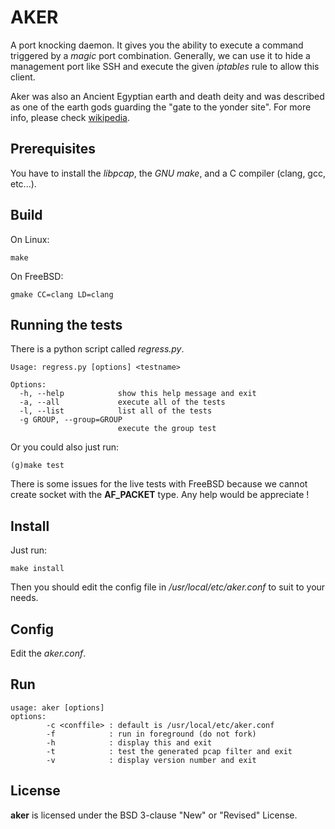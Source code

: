 # AKER
A port knocking daemon. It gives you the ability to execute a command triggered by a *magic* port combination.
Generally, we can use it to hide a management port like SSH and execute the given *iptables* rule to allow this client.

Aker was also an Ancient Egyptian earth and death deity and was described as one of the earth gods guarding the "gate to the yonder site". For more info, please check [wikipedia](https://en.wikipedia.org/wiki/Aker_(deity)).

## Prerequisites
You have to install the *libpcap*, the *GNU make*, and a C compiler (clang, gcc, etc...).

## Build
On Linux:
```
make
```

On FreeBSD:
```
gmake CC=clang LD=clang
```

## Running the tests
There is a python script called *regress.py*.

```
Usage: regress.py [options] <testname>

Options:
  -h, --help            show this help message and exit
  -a, --all             execute all of the tests
  -l, --list            list all of the tests
  -g GROUP, --group=GROUP
                        execute the group test
```

Or you could also just run:
```
(g)make test
```
There is some issues for the live tests with FreeBSD because we cannot create socket with the **AF_PACKET** type. Any help would be appreciate !

## Install
Just run:
```
make install
```

Then you should edit the config file in */usr/local/etc/aker.conf* to suit to your needs.

## Config
Edit the *aker.conf*.

## Run
```
usage: aker [options]
options:
        -c <conffile> : default is /usr/local/etc/aker.conf
        -f            : run in foreground (do not fork)
        -h            : display this and exit
        -t            : test the generated pcap filter and exit
        -v            : display version number and exit
```

## License
**aker** is licensed under the BSD 3-clause "New" or "Revised" License.
